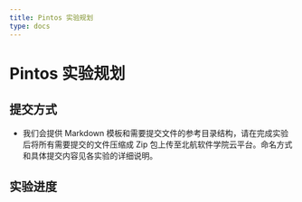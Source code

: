 ```yaml
---
title: Pintos 实验规划
type: docs
---
```


# Pintos 实验规划

## 提交方式

- 我们会提供 Markdown 模板和需要提交文件的参考目录结构，请在完成实验后将所有需要提交的文件压缩成 Zip 包上传至北航软件学院云平台。命名方式和具体提交内容见各实验的详细说明。

## 实验进度
